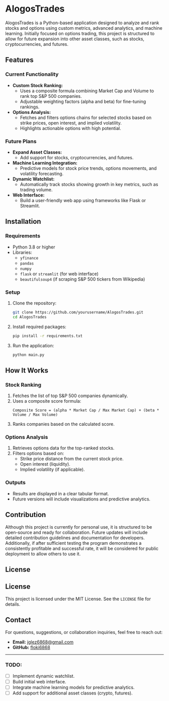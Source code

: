 # AlogosTrades

AlogosTrades is a Python-based application designed to analyze and rank stocks and options using custom metrics, advanced analytics, and machine learning. Initially focused on options trading, this project is structured to allow for future expansion into other asset classes, such as stocks, cryptocurrencies, and futures.

## Features

### Current Functionality
- **Custom Stock Ranking:**
  - Uses a composite formula combining Market Cap and Volume to rank top S&P 500 companies.
  - Adjustable weighting factors (alpha and beta) for fine-tuning rankings.
- **Options Analysis:**
  - Fetches and filters options chains for selected stocks based on strike prices, open interest, and implied volatility.
  - Highlights actionable options with high potential.

### Future Plans
- **Expand Asset Classes:**
  - Add support for stocks, cryptocurrencies, and futures.
- **Machine Learning Integration:**
  - Predictive models for stock price trends, options movements, and volatility forecasting.
- **Dynamic Watchlist:**
  - Automatically track stocks showing growth in key metrics, such as trading volume.
- **Web Interface:**
  - Build a user-friendly web app using frameworks like Flask or Streamlit.

## Installation

### Requirements
- Python 3.8 or higher
- Libraries:
  - `yfinance`
  - `pandas`
  - `numpy`
  - `flask` or `streamlit` (for web interface)
  - `beautifulsoup4` (if scraping S&P 500 tickers from Wikipedia)

### Setup
1. Clone the repository:
   ```bash
   git clone https://github.com/yourusername/AlogosTrades.git
   cd AlogosTrades
   ```
2. Install required packages:
   ```bash
   pip install -r requirements.txt
   ```
3. Run the application:
   ```bash
   python main.py
   ```

## How It Works

### Stock Ranking
1. Fetches the list of top S&P 500 companies dynamically.
2. Uses a composite score formula:
   ```
   Composite Score = (alpha * Market Cap / Max Market Cap) + (beta * Volume / Max Volume)
   ```
3. Ranks companies based on the calculated score.

### Options Analysis
1. Retrieves options data for the top-ranked stocks.
2. Filters options based on:
   - Strike price distance from the current stock price.
   - Open interest (liquidity).
   - Implied volatility (if applicable).

### Outputs
- Results are displayed in a clear tabular format.
- Future versions will include visualizations and predictive analytics.

## Contribution
Although this project is currently for personal use, it is structured to be open-source and ready for collaboration. Future updates will include detailed contribution guidelines and documentation for developers. Additionally, if after sufficient testing the program demonstrates a consistently profitable and successful rate, it will be considered for public deployment to allow others to use it.

## License

## License
This project is licensed under the MIT License. See the `LICENSE` file for details.

## Contact
For questions, suggestions, or collaboration inquiries, feel free to reach out:
- **Email:** jglez6868@gmail.com
- **GitHub:** [floki6868](https://github.com/floki6868)

---

### TODO:
- [ ] Implement dynamic watchlist.
- [ ] Build initial web interface.
- [ ] Integrate machine learning models for predictive analytics.
- [ ] Add support for additional asset classes (crypto, futures).